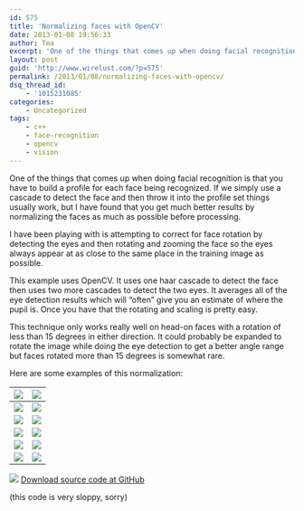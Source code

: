 ```yaml
---
id: 575
title: 'Normalizing faces with OpenCV'
date: 2013-01-08 19:56:33
author: Tea
excerpt: 'One of the things that comes up when doing facial recognition is that you have to build a profile for each face being recognized. I have been playing with is attempting to correct for face rotation by detecting the eyes and then rotating and zooming the face so the eyes always appear at as close to the same place in the training image as possible.'
layout: post
guid: 'http://www.wirelust.com/?p=575'
permalink: /2013/01/08/normalizing-faces-with-opencv/
dsq_thread_id:
    - '1015231085'
categories:
    - Uncategorized
tags:
    - c++
    - face-recognition
    - opencv
    - vision
---
```


One of the things that comes up when doing facial recognition is that you have to build a profile for each face being recognized. If we simply use a cascade to detect the face and then throw it into the profile set things usually work, but I have found that you get much better results by normalizing the faces as much as possible before processing.

I have been playing with is attempting to correct for face rotation by detecting the eyes and then rotating and zooming the face so the eyes always appear at as close to the same place in the training image as possible.

This example uses OpenCV. It uses one haar cascade to detect the face then uses two more cascades to detect the two eyes. It averages all of the eye detection results which will “often” give you an estimate of where the pupil is. Once you have that the rotating and scaling is pretty easy.

This technique only works really well on head-on faces with a rotation of less than 15 degrees in either direction. It could probably be expanded to rotate the image while doing the eye detection to get a better angle range but faces rotated more than 15 degrees is somewhat rare.

Here are some examples of this normalization:

| ![](http://www.wirelust.com/articles/201301_opencv_face_positioning/images/1.jpg) | ![](http://www.wirelust.com/articles/201301_opencv_face_positioning/images/1_normalized.jpg) |
|---|---|
| ![](http://www.wirelust.com/articles/201301_opencv_face_positioning/images/2.jpg) | ![](http://www.wirelust.com/articles/201301_opencv_face_positioning/images/2_normalized.jpg) |
| ![](http://www.wirelust.com/articles/201301_opencv_face_positioning/images/3.jpg) | ![](http://www.wirelust.com/articles/201301_opencv_face_positioning/images/3_normalized.jpg) |
| ![](http://www.wirelust.com/articles/201301_opencv_face_positioning/images/4.jpg) | ![](http://www.wirelust.com/articles/201301_opencv_face_positioning/images/4_normalized.jpg) |
| ![](http://www.wirelust.com/articles/201301_opencv_face_positioning/images/5.jpg) | ![](http://www.wirelust.com/articles/201301_opencv_face_positioning/images/5_normalized.jpg) |
| ![](http://www.wirelust.com/articles/201301_opencv_face_positioning/images/6.jpg) | ![](http://www.wirelust.com/articles/201301_opencv_face_positioning/images/6_normalized.jpg) |

[![](http://www.wirelust.com/img/famfamicons/icons/page_white_put.png)](https://github.com/teacurran/wirelust-opencv-face-position) [Download source code at GitHub](https://github.com/teacurran/wirelust-opencv-face-position)

(this code is very sloppy, sorry)